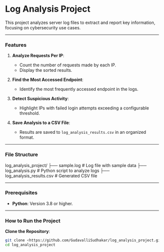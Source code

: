 # **Log Analysis Project**

This project analyzes server log files to extract and report key information, focusing on cybersecurity use cases. 

---

### **Features**
1. **Analyze Requests Per IP**:
   - Count the number of requests made by each IP.
   - Display the sorted results.

2. **Find the Most Accessed Endpoint**:
   - Identify the most frequently accessed endpoint in the logs.

3. **Detect Suspicious Activity**:
   - Highlight IPs with failed login attempts exceeding a configurable threshold.

4. **Save Analysis to a CSV File**:
   - Results are saved to `log_analysis_results.csv` in an organized format.

---

### **File Structure**
log_analysis_project/ ├── sample.log # Log file with sample data ├── log_analysis.py # Python script to analyze logs ├── log_analysis_results.csv # Generated CSV file


---

### **Prerequisites**
- **Python**: Version 3.8 or higher.

---

### **How to Run the Project**
**Clone the Repository**:
   ```bash
   git clone <https://github.com/GudavalliSudhakar/log_analysis_project.git>
   cd log_analysis_project

